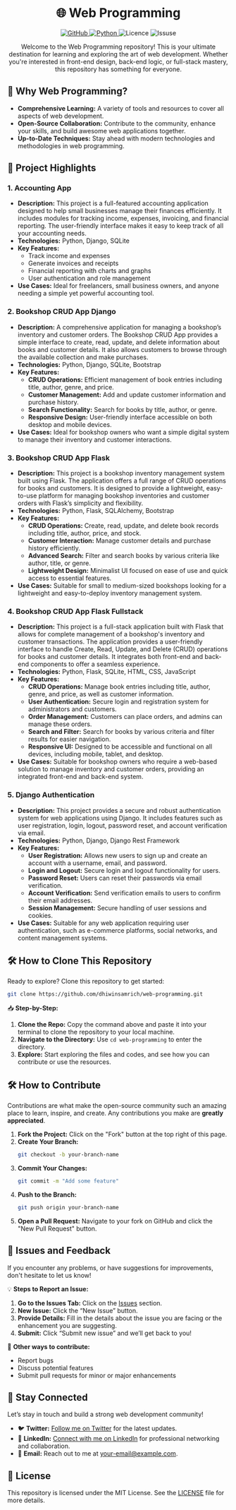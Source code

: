 <h1 align="center"> 🌐 Web Programming </h1>

<p align="center">
  <a href="https://github.com/dhiwinsamrich/scapy">
    <img src="https://img.shields.io/badge/GitHub-Repo-blue?style=for-the-badge&logo=github" alt="GitHub">
  </a>
  <a href="https://www.python.org/">
    <img src="https://img.shields.io/badge/Made%20with-Python-FFD43B?style=for-the-badge&logo=python&logoColor=darkgreen" alt="Python">
  </a>
    <img src="https://img.shields.io/badge/License-MIT-green?style=for-the-badge" alt="Licence">
    <img src="https://img.shields.io/github/issues/dhiwinsamrich/Scapy?style=for-the-badge" alt="Issuse">
</p>

<p align="center">
Welcome to the Web Programming repository! This is your ultimate destination for learning and exploring the art of web development. Whether you're interested in front-end design, back-end logic, or full-stack mastery, this repository has something for everyone.
</p>

## 🚀 **Why Web Programming?**

- **Comprehensive Learning:** A variety of tools and resources to cover all aspects of web development.
- **Open-Source Collaboration:** Contribute to the community, enhance your skills, and build awesome web applications together.
- **Up-to-Date Techniques:** Stay ahead with modern technologies and methodologies in web programming.

## 📁 **Project Highlights**

### **1. Accounting App**

- **Description:** This project is a full-featured accounting application designed to help small businesses manage their finances efficiently. It includes modules for tracking income, expenses, invoicing, and financial reporting. The user-friendly interface makes it easy to keep track of all your accounting needs.
- **Technologies:** Python, Django, SQLite
- **Key Features:**
  - Track income and expenses
  - Generate invoices and receipts
  - Financial reporting with charts and graphs
  - User authentication and role management
- **Use Cases:** Ideal for freelancers, small business owners, and anyone needing a simple yet powerful accounting tool.

### 2. Bookshop CRUD App Django

- **Description:** A comprehensive application for managing a bookshop’s inventory and customer orders. The Bookshop CRUD App provides a simple interface to create, read, update, and delete information about books and customer details. It also allows customers to browse through the available collection and make purchases.
- **Technologies:** Python, Django, SQLite, Bootstrap
- **Key Features:**
  - **CRUD Operations:** Efficient management of book entries including title, author, genre, and price.
  - **Customer Management:** Add and update customer information and purchase history.
  - **Search Functionality:** Search for books by title, author, or genre.
  - **Responsive Design:** User-friendly interface accessible on both desktop and mobile devices.
- **Use Cases:** Ideal for bookshop owners who want a simple digital system to manage their inventory and customer interactions.

### 3. Bookshop CRUD App Flask

- **Description:** This project is a bookshop inventory management system built using Flask. The application offers a full range of CRUD operations for books and customers. It is designed to provide a lightweight, easy-to-use platform for managing bookshop inventories and customer orders with Flask’s simplicity and flexibility.
- **Technologies:** Python, Flask, SQLAlchemy, Bootstrap
- **Key Features:**
  - **CRUD Operations:** Create, read, update, and delete book records including title, author, price, and stock.
  - **Customer Interaction:** Manage customer details and purchase history efficiently.
  - **Advanced Search:** Filter and search books by various criteria like author, title, or genre.
  - **Lightweight Design:** Minimalist UI focused on ease of use and quick access to essential features.
- **Use Cases:** Suitable for small to medium-sized bookshops looking for a lightweight and easy-to-deploy inventory management system.

### 4. Bookshop CRUD App Flask Fullstack

- **Description:** This project is a full-stack application built with Flask that allows for complete management of a bookshop's inventory and customer transactions. The application provides a user-friendly interface to handle Create, Read, Update, and Delete (CRUD) operations for books and customer details. It integrates both front-end and back-end components to offer a seamless experience.
- **Technologies:** Python, Flask, SQLite, HTML, CSS, JavaScript
- **Key Features:**
  - **CRUD Operations:** Manage book entries including title, author, genre, and price, as well as customer information.
  - **User Authentication:** Secure login and registration system for administrators and customers.
  - **Order Management:** Customers can place orders, and admins can manage these orders.
  - **Search and Filter:** Search for books by various criteria and filter results for easier navigation.
  - **Responsive UI:** Designed to be accessible and functional on all devices, including mobile, tablet, and desktop.
- **Use Cases:** Suitable for bookshop owners who require a web-based solution to manage inventory and customer orders, providing an integrated front-end and back-end system.

### 5. Django Authentication

- **Description:** This project provides a secure and robust authentication system for web applications using Django. It includes features such as user registration, login, logout, password reset, and account verification via email.
- **Technologies:** Python, Django, Django Rest Framework
- **Key Features:**
  - **User Registration:** Allows new users to sign up and create an account with a username, email, and password.
  - **Login and Logout:** Secure login and logout functionality for users.
  - **Password Reset:** Users can reset their passwords via email verification.
  - **Account Verification:** Send verification emails to users to confirm their email addresses.
  - **Session Management:** Secure handling of user sessions and cookies.
- **Use Cases:** Suitable for any web application requiring user authentication, such as e-commerce platforms, social networks, and content management systems.

## 🛠️ **How to Clone This Repository**

Ready to explore? Clone this repository to get started:

```bash
git clone https://github.com/dhiwinsamrich/web-programming.git
```

📥 **Step-by-Step:**
1. **Clone the Repo:** Copy the command above and paste it into your terminal to clone the repository to your local machine.
2. **Navigate to the Directory:** Use `cd web-programming` to enter the directory.
3. **Explore:** Start exploring the files and codes, and see how you can contribute or use the resources.

## 🛠️ **How to Contribute**

Contributions are what make the open-source community such an amazing place to learn, inspire, and create. Any contributions you make are **greatly appreciated**.

1. **Fork the Project:** Click on the "Fork" button at the top right of this page.
2. **Create Your Branch:** 
   ```bash
   git checkout -b your-branch-name
   ```
3. **Commit Your Changes:** 
   ```bash
   git commit -m "Add some feature"
   ```
4. **Push to the Branch:** 
   ```bash
   git push origin your-branch-name
   ```
5. **Open a Pull Request:** Navigate to your fork on GitHub and click the "New Pull Request" button.

## 🚩 **Issues and Feedback**

If you encounter any problems, or have suggestions for improvements, don't hesitate to let us know! 

💡 **Steps to Report an Issue:**
1. **Go to the Issues Tab:** Click on the [Issues](https://github.com/dhiwinsamrich/web-programming/issues) section.
2. **New Issue:** Click the “New Issue” button.
3. **Provide Details:** Fill in the details about the issue you are facing or the enhancement you are suggesting.
4. **Submit:** Click “Submit new issue” and we’ll get back to you!

🎯 **Other ways to contribute:**
- Report bugs
- Discuss potential features
- Submit pull requests for minor or major enhancements

## 🌟 **Stay Connected**

Let’s stay in touch and build a strong web development community!

- 🐦 **Twitter:** [Follow me on Twitter](https://twitter.com/your-twitter) for the latest updates.
- 💼 **LinkedIn:** [Connect with me on LinkedIn](https://www.linkedin.com/in/dhiwin-samrich-9167-jerome) for professional networking and collaboration.
- 📧 **Email:** Reach out to me at [your-email@example.com](mailto:dhiwinsamrichj@gmail.com).

## 📜 **License**

This repository is licensed under the MIT License. See the [LICENSE](https://github.com/dhiwinsamrich/web-programming/blob/main/LICENSE) file for more details.
